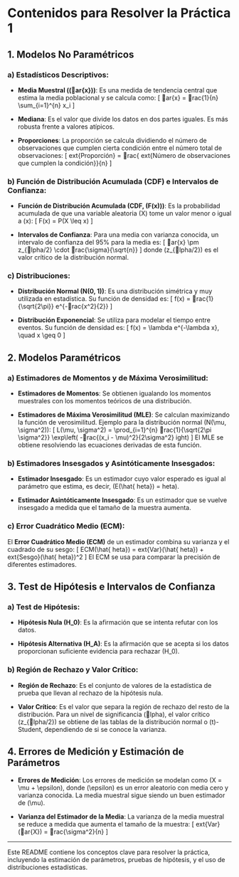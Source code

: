 
# Contenidos para Resolver la Práctica 1

## 1. Modelos No Paramétricos

### a) Estadísticos Descriptivos:
- **Media Muestral (\(ar{x}\))**: Es una medida de tendencia central que estima la media poblacional y se calcula como:
  \[
  ar{x} = rac{1}{n} \sum_{i=1}^{n} x_i
  \]
  
- **Mediana**: Es el valor que divide los datos en dos partes iguales. Es más robusta frente a valores atípicos.

- **Proporciones**: La proporción se calcula dividiendo el número de observaciones que cumplen cierta condición entre el número total de observaciones:
  \[
  	ext{Proporción} = rac{	ext{Número de observaciones que cumplen la condición}}{n}
  \]

### b) Función de Distribución Acumulada (CDF) e Intervalos de Confianza:
- **Función de Distribución Acumulada (CDF, \(F(x)\))**: Es la probabilidad acumulada de que una variable aleatoria \(X\) tome un valor menor o igual a \(x\):
  \[
  F(x) = P(X \leq x)
  \]
  
- **Intervalos de Confianza**: Para una media con varianza conocida, un intervalo de confianza del 95% para la media es:
  \[
  ar{x} \pm z_{lpha/2} \cdot rac{\sigma}{\sqrt{n}}
  \]
  donde \(z_{lpha/2}\) es el valor crítico de la distribución normal.

### c) Distribuciones:
- **Distribución Normal \(N(0, 1)\)**: Es una distribución simétrica y muy utilizada en estadística. Su función de densidad es:
  \[
  f(x) = rac{1}{\sqrt{2\pi}} e^{-rac{x^2}{2}}
  \]
  
- **Distribución Exponencial**: Se utiliza para modelar el tiempo entre eventos. Su función de densidad es:
  \[
  f(x) = \lambda e^{-\lambda x}, \quad x \geq 0
  \]

## 2. Modelos Paramétricos

### a) Estimadores de Momentos y de Máxima Verosimilitud:
- **Estimadores de Momentos**: Se obtienen igualando los momentos muestrales con los momentos teóricos de una distribución.

- **Estimadores de Máxima Verosimilitud (MLE)**: Se calculan maximizando la función de verosimilitud. Ejemplo para la distribución normal \(N(\mu, \sigma^2)\):
  \[
  L(\mu, \sigma^2) = \prod_{i=1}^{n} rac{1}{\sqrt{2\pi \sigma^2}} \exp\left( -rac{(x_i - \mu)^2}{2\sigma^2} ight)
  \]
  El MLE se obtiene resolviendo las ecuaciones derivadas de esta función.

### b) Estimadores Insesgados y Asintóticamente Insesgados:
- **Estimador Insesgado**: Es un estimador cuyo valor esperado es igual al parámetro que estima, es decir, \(E(\hat{	heta}) = 	heta\).
  
- **Estimador Asintóticamente Insesgado**: Es un estimador que se vuelve insesgado a medida que el tamaño de la muestra aumenta.

### c) Error Cuadrático Medio (ECM):
El **Error Cuadrático Medio (ECM)** de un estimador combina su varianza y el cuadrado de su sesgo:
\[
ECM(\hat{	heta}) = 	ext{Var}(\hat{	heta}) + 	ext{Sesgo}(\hat{	heta})^2
\]
El ECM se usa para comparar la precisión de diferentes estimadores.

## 3. Test de Hipótesis e Intervalos de Confianza

### a) Test de Hipótesis:
- **Hipótesis Nula \(H_0\)**: Es la afirmación que se intenta refutar con los datos.
  
- **Hipótesis Alternativa \(H_A\)**: Es la afirmación que se acepta si los datos proporcionan suficiente evidencia para rechazar \(H_0\).

### b) Región de Rechazo y Valor Crítico:
- **Región de Rechazo**: Es el conjunto de valores de la estadística de prueba que llevan al rechazo de la hipótesis nula.
  
- **Valor Crítico**: Es el valor que separa la región de rechazo del resto de la distribución. Para un nivel de significancia \(lpha\), el valor crítico \(z_{lpha/2}\) se obtiene de las tablas de la distribución normal o \(t\)-Student, dependiendo de si se conoce la varianza.

## 4. Errores de Medición y Estimación de Parámetros

- **Errores de Medición**: Los errores de medición se modelan como \(X = \mu + \epsilon\), donde \(\epsilon\) es un error aleatorio con media cero y varianza conocida. La media muestral sigue siendo un buen estimador de \(\mu\).

- **Varianza del Estimador de la Media**: La varianza de la media muestral se reduce a medida que aumenta el tamaño de la muestra:
  \[
  	ext{Var}(ar{X}) = rac{\sigma^2}{n}
  \]

---

Este README contiene los conceptos clave para resolver la práctica, incluyendo la estimación de parámetros, pruebas de hipótesis, y el uso de distribuciones estadísticas.
